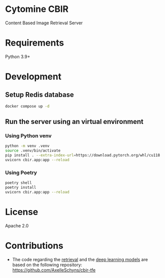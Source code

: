 # Cytomine CBIR

Content Based Image Retrieval Server

# Requirements

Python 3.9+

# Development

## Setup Redis database

```bash
docker compose up -d
```

## Run the server using an virtual environment

### Using Python venv

```bash
python -m venv .venv
source .venv/bin/activate
pip install . --extra-index-url=https://download.pytorch.org/whl/cu118
uvicorn cbir.app:app --reload
```

### Using Poetry

```bash
poetry shell
poetry install
uvicorn cbir.app:app --reload
```

# License

Apache 2.0

# Contributions

- The code regarding the [retrieval](https://github.com/Cytomine-ULiege/Cytomine-cbir/tree/main/cbir/retrieval) and the [deep learning models](https://github.com/Cytomine-ULiege/Cytomine-cbir/tree/main/cbir/models) are based on the following repository:
https://github.com/AxelleSchyns/cbir-tfe
